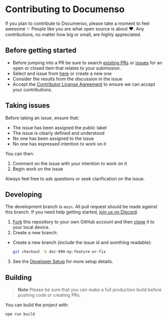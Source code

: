 # Contributing to Documenso

If you plan to contribute to Documenso, please take a moment to feel awesome ✨ People like you are what open source is about ♥. Any contributions, no matter how big or small, are highly appreciated.

## Before getting started

- Before jumping into a PR be sure to search [existing PRs](https://github.com/documenso/documenso/pulls) or [issues](https://github.com/documenso/documenso/issues) for an open or closed item that relates to your submission.
- Select and issue from [here](https://github.com/documenso/documenso/issues) or create a new one
- Consider the results from the discussion in the issue
- Accept the [Contributor License Agreement](https://documen.so/cla) to ensure we can accept your contributions.

## Taking issues

Before taking an issue, ensure that:

- The issue has been assigned the public label
- The issue is clearly defined and understood
- No one has been assigned to the issue
- No one has expressed intention to work on it

You can then:

1. Comment on the issue with your intention to work on it
2. Begin work on the issue

Always feel free to ask questions or seek clarification on the issue.

## Developing

The development branch is <code>main</code>. All pull request should be made against this branch. If you need help getting started, [join us on Discord](https://documen.so/discord).

1. [Fork](https://help.github.com/articles/fork-a-repo/) this repository to your
   own GitHub account and then
   [clone](https://help.github.com/articles/cloning-a-repository/) it to your local device.
2. Create a new branch:

- Create a new branch (include the issue id and somthing readable):

  ```sh
  git checkout -b doc-999-my-feature-or-fix
  ```

3. See the [Developer Setup](https://github.com/documenso/documenso/blob/main/README.md#developer-setup) for more setup details.

## Building

> **Note**
> Please be sure that you can make a full production build before pushing code or creating PRs.

You can build the project with:

```bash
npm run build
```
